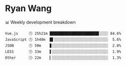 # Ryan Wang

 <!-- waka-box start -->
📊 Weekly development breakdown
```text
Vue.js     🕓 25h21m ██████████████████████▊░░░░ 84.6%
JavaScript 🕓 1h40m  █▌░░░░░░░░░░░░░░░░░░░░░░░░░  5.6%
JSON       🕓 50m    ▊░░░░░░░░░░░░░░░░░░░░░░░░░░  2.8%
LESS       🕓 33m    ▌░░░░░░░░░░░░░░░░░░░░░░░░░░  1.9%
Other      🕓 22m    ▎░░░░░░░░░░░░░░░░░░░░░░░░░░  1.3%
```
<!-- Powered by https://github.com/YouEclipse/waka-box-go . -->
<!-- waka-box end -->
